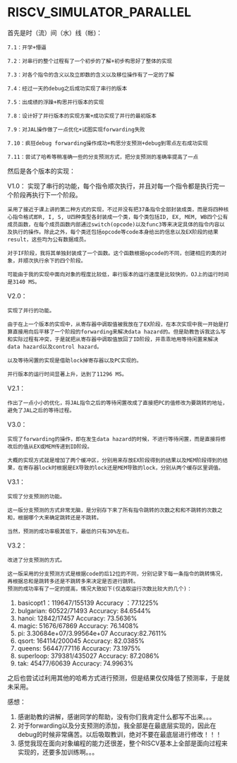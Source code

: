 # RISCV_SIMULATOR_PARALLEL
首先是时（流）间（水）线（帐)：

	7.1：开学+懵逼
	
	7.2：对串行的整个过程有了一个初步的了解+初步构思好了整体的实现
	
	7.3：对各个指令的含义以及立即数的含义以及移位操作有了一定的了解
	
	7.4：经过一天的debug之后成功实现了串行的版本
	
	7.5：出成绩的浮躁+构思并行版本的实现
	
	7.8：设计好了并行版本的实现方案+成功实现了并行的最初版本
	
	7.9：对JAL操作做了一点优化+试图实现forwarding失败
	
	7.10：疯狂debug forwarding操作成功+构思分支预测+debug到零点左右成功实现
	
	7.11：尝试了哈希等稍准确一些的分支预测方式，把分支预测的准确率提高了一点
	

然后是各个版本的实现：

V1.0：
	实现了串行的功能，每个指令顺次执行，并且对每一个指令都是执行完一个阶段再执行下一个阶段。
	
	采用了接近于课上讲的第二种方式的实现，不过并没有把37条指令全部封装成类，而是将四种核心指令格式即R, I, S, U四种类型各封装成一个类，每个类包括ID, EX, MEM, WB四个公有成员函数，在每个成员函数内部通过switch(opcode)以及func3等来决定具体的指令内容以及执行的操作。除此之外，每个类还包括opcode等code本身给出的信息以及EX阶段的结果result，这些均为公有数据成员。
	
	对于IF阶段，我将其单独封装成了一个函数。这个函数根据opcode的不同，创建相应的类的对象，并顺次执行余下的四个阶段。
	
	可能由于我的实现中面向对象的程度比较低，串行版本的运行速度是比较快的，OJ上的运行时间是3140 MS。
	

V2.0：

	实现了并行的功能。
	
	由于在上一个版本的实现中，从寄存器中调取值被我放在了EX阶段，在本次实现中我一开始是打算直接用向后平移了一个阶段的forwarding来解决data hazard的。但是助教告诉我这么写和实际过程有冲突，于是就把从寄存器中调取值放回了ID阶段，并乖乖地用等待闲置来解决data hazard以及control hazard。
	
	以及等待闲置的实现是借助lock掉寄存器以及PC实现的。
	
	并行版本的运行时间显著上升，达到了11296 MS。
	

V2.1：

	作出了一点小小的优化，将JAL指令之后的等待闲置改成了直接把PC的值修改为要跳转的地址，避免了JAL之后的等待过程。
	

V3.0：

	实现了forwarding的操作，即在发生data hazard的时候，不进行等待闲置，而是直接将修改后的值从EX或MEM传递到ID阶段。
	
	大概的实现方式就是增加了两个缓冲区，分别用来存放EX阶段得到的结果以及MEM阶段得到的结果，在寄存器lock时根据是EX导致的lock还是MEM导致的lock，分别从两个缓存区里调值。


V3.1：

	实现了分支预测的功能。
	
	这一版分支预测的方式非常无脑，是分别存下来了所有指令跳转的次数之和和不跳转的次数之和，根据哪个大来确定跳转还是不跳转。
	
	当然，预测的成功率极其低下，最低的只有30%左右。
	
V3.2：
	
	改进了分支预测的方式。
	
	这一版采用的分支预测方式是根据code的后12位的不同，分别记录下每一条指令的跳转情况，再根据总和是跳转多还是不跳转多来决定是否进行跳转。
	预测的成功率有了一定的提高，情况大致如下(仅选取运行次数比较大的几个)：

1.	basicopt1：119647/155139  Accuracy ：77.1225%
2.	bulgarian: 60522/71493 Accuracy: 84.6544%
3.	hanoi: 12842/17457  Accuracy: 73.5636%
4.	magic: 51676/67869 Accuracy: 76.1408% 
5.	pi: 3.30684e+07/3.99564e+07 Accuracy:82.7611%
6.	qsort: 164114/200045 Accuracy: 82.0385% 
7.	queens: 56447/77116 Accuracy: 73.1975% 
8.	superloop: 379381/435027 Accuracy: 87.2086%
9.	tak: 45477/60639 Accuracy: 74.9963%

之后也尝试过利用其他的哈希方式进行预测，但是结果仅仅降低了预测率，于是就未采用。

感想：
1.	感谢助教的讲解，感谢同学的帮助，没有你们我肯定什么都写不出来。。。
2.	对于forwarding以及分支预测的添加，我全部是在最底层实现的，因此在debug的时候非常痛苦。以后吸取教训，绝对不要在最底层进行修改！！！
3.	感觉我现在面向对象编程的能力还很差，整个RISCV基本上全部是面向过程来实现的，还要多加训练啊。。。

